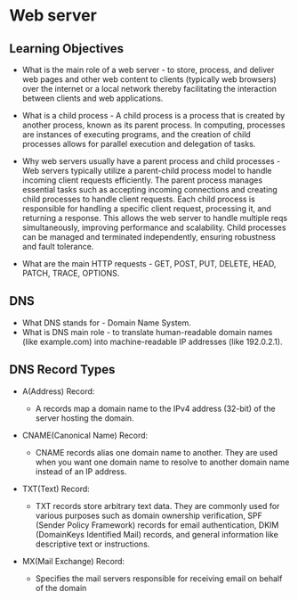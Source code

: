 # Web server

## Learning Objectives
* What is the main role of a web server -  to store, process, and deliver web pages and other web content to clients (typically web browsers) over the internet or a local network thereby facilitating the interaction between clients and web applications.

* What is a child process - A child process is a process that is created by another process, known as its parent process. In computing, processes are instances of executing programs, and the creation of child processes allows for parallel execution and delegation of tasks.

* Why web servers usually have a parent process and child processes - Web servers typically utilize a parent-child process model to handle incoming client requests efficiently. The parent process manages essential tasks such as accepting incoming connections and creating child processes to handle client requests. Each child process is responsible for handling a specific client request, processing it, and returning a response. This allows the web server to handle multiple reqs simultaneously, improving performance and scalability. Child processes can be managed and terminated independently, ensuring robustness and fault tolerance.

* What are the main HTTP requests - GET, POST, PUT, DELETE, HEAD, PATCH, TRACE, OPTIONS.

## DNS
* What DNS stands for - Domain Name System.
* What is DNS main role -  to translate human-readable domain names (like example.com) into machine-readable IP addresses (like 192.0.2.1).

## DNS Record Types
* A(Address) Record:
  - A records map a domain name to the IPv4 address (32-bit) of the server hosting the domain. 
* CNAME(Canonical Name) Record:
  - CNAME records alias one domain name to another. They are used when you want one domain name to resolve to another domain name instead of an IP address.
* TXT(Text) Record:
  - TXT records store arbitrary text data. They are commonly used for various purposes such as domain ownership verification, SPF (Sender Policy Framework) records for email authentication, DKIM (DomainKeys Identified Mail) records, and general information like descriptive text or instructions.

* MX(Mail Exchange) Record:
  - Specifies the mail servers responsible for receiving email on behalf of the domain
